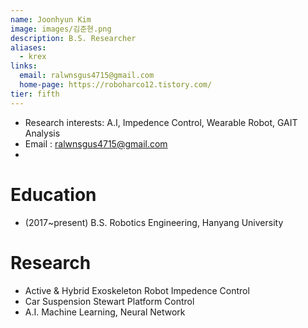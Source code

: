 ```yaml
---
name: Joonhyun Kim
image: images/김준현.png
description: B.S. Researcher
aliases:
  - krex
links:
  email: ralwnsgus4715@gmail.com
  home-page: https://roboharco12.tistory.com/
tier: fifth
---
```


- Research interests: A.I, Impedence Control, Wearable Robot, GAIT Analysis
- Email : ralwnsgus4715@gmail.com
- 

# Education
- (2017~present) B.S. Robotics Engineering, Hanyang University 

# Research
- Active & Hybrid Exoskeleton Robot Impedence Control 
- Car Suspension Stewart Platform Control 
- A.I. Machine Learning, Neural Network